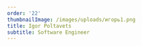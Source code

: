 ```yaml
---
order: '22'
thumbnailImage: /images/uploads/игорь1.png
title: Igor Poltavets
subtitle: Software Engineer
---
```


